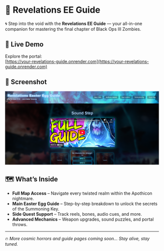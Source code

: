 # 🔮 Revelations EE Guide

🌀 Step into the void with the **Revelations EE Guide** — your all-in-one companion for mastering the final chapter of Black Ops III Zombies.

## 🚀 Live Demo

Explore the portal:  
[https://your-revelations-guide.onrender.com](https://your-revelations-guide.onrender.com)

## 📸 Screenshot

![App Screenshot](src/assets/images/ReadMe.png)

## 🗺️ What’s Inside

- **Full Map Access** – Navigate every twisted realm within the Apothicon nightmare.  
- **Main Easter Egg Guide** – Step-by-step breakdown to unlock the secrets of the Summoning Key.  
- **Side Quest Support** – Track reels, bones, audio cues, and more.  
- **Advanced Mechanics** – Weapon upgrades, sound puzzles, and portal throws.

---

🔥 *More cosmic horrors and guide pages coming soon... Stay alive, stay tuned.*
